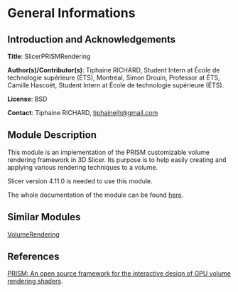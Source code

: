 # General Informations

## Introduction and Acknowledgements
**Title**: SlicerPRISMRendering

**Author(s)/Contributor(s)**: Tiphaine RICHARD, Student Intern at École de technologie supérieure (ÉTS), Montréal, Simon Drouin, Professor at ÉTS, Camille Hascoët, Student Intern at École de technologie supérieure (ÉTS).

**License**: BSD

**Contact**: Tiphaine RICHARD, tiphainejh@gmail.com

## Module Description

This module is an implementation of the PRISM customizable volume rendering framework in 3D Slicer. Its purpose is to help easily creating and applying various rendering techniques to a volume.

Slicer version 4.11.0 is needed to use this module.

The whole documentation of the module can be found [here](https://githubcomets-vis-interactiveslicerprismrendering.readthedocs.io/en/latest/).

## Similar Modules

[VolumeRendering](https://www.slicer.org/wiki/Documentation/4.10/Modules/VolumeRendering)

## References

[PRISM: An open source framework for the interactive design of GPU volume rendering shaders](https://journals.plos.org/plosone/article?id=10.1371/journal.pone.0193636).